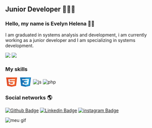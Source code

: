 ## Junior Developer 👩🏽‍💻
### Hello, my name is Evelyn Helena 👩🏽‍
I am graduated in systems analysis and development, i am currently working as a junior developer and I am specializing in systems development.
<div>
<img height="180em" src="https://github-readme-stats.vercel.app/api?username=evelynhelena&show_icons=true&theme=bear&include_all_commits=true&count_private=true"/>
  <img height="180em" src="https://github-readme-stats.vercel.app/api/top-langs/?username=evelynhelena&layout=compact&langs_count=16&theme=bear"/>
</div>

### My skills

<div style="display: inline_block">
  <img align="center" alt="html" height="30" width="40" src="https://raw.githubusercontent.com/devicons/devicon/master/icons/html5/html5-original.svg">
  <img align="center" alt="css" height="30" width="40" src="https://raw.githubusercontent.com/devicons/devicon/master/icons/css3/css3-original.svg">
  <img align="center" alt="js" height="30" width="40" src="https://raw.githubusercontent.com/jmnote/z-icons/master/svg/javascript.svg">
  <img align="center" alt="php" height="30" width="40" src="https://raw.githubusercontent.com/jmnote/z-icons/master/svg/php.svg">
</div>

### Social networks :earth_americas:
[![Github Badge](https://img.shields.io/badge/-Github-000?style=flat-square&logo=Github&logoColor=white&link=https://github.com/evelynhelena)](https://github.com/evelynhelena)
[![Linkedin Badge](https://img.shields.io/badge/-LinkedIn-blue?style=flat-square&logo=Linkedin&logoColor=white&link=http://www.linkedin.com/in/evelyn-helena)](http://www.linkedin.com/in/evelyn-helena)
[![instagram Badge](https://img.shields.io/badge/-Instagram-%23E4405F?style=flat-square&logo=Instagram&logoColor=white&link=https://www.instagram.com/evelynhelena13)](https://www.instagram.com/evelynhelena13)


![meu gif](https://media.giphy.com/media/TjRcLDHDgLOWiI0L1V/giphy.gif)

